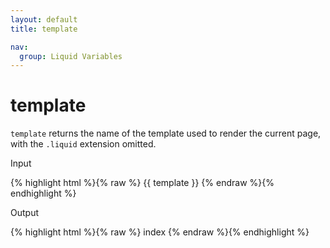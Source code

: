 ```yaml
---
layout: default
title: template

nav:
  group: Liquid Variables
---
```


# template

<code>template</code> returns the name of the template used to render the current page, with the <code>.liquid</code> extension omitted. 

<p class="input">Input</p>
<div>
{% highlight html %}{% raw %}
<!-- If you're on the index.liquid template -->
{{ template }}
{% endraw %}{% endhighlight %}
</div>

<p class="output">Output</p>
<div>
{% highlight html %}{% raw %}
index
{% endraw %}{% endhighlight %}
</div>











